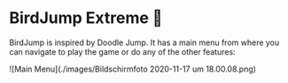 # BirdJump Extreme 🦅

BirdJump is inspired by Doodle Jump. It has a main menu from where you can navigate to play the game or do any of the other features:

![Main Menu](./images/Bildschirmfoto 2020-11-17 um 18.00.08.png)
